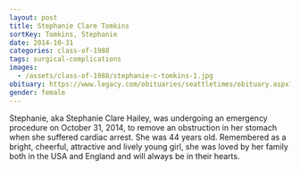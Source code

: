 ```yaml
---
layout: post
title: Stephanie Clare Tomkins
sortKey: Tomkins, Stephanie
date: 2014-10-31
categories: class-of-1988
tags: surgical-complications
images:
  - /assets/class-of-1988/stephanie-c-tomkins-1.jpg
obituary: https://www.legacy.com/obituaries/seattletimes/obituary.aspx?pid=173368263
gender: female
---
```

Stephanie, aka Stephanie Clare Hailey, was undergoing an emergency procedure on October 31, 2014, to remove an obstruction in her stomach when she suffered cardiac arrest. She was 44 years old. Remembered as a bright, cheerful, attractive and lively young girl, she was loved by her family both in the USA and England and will always be in their hearts.
